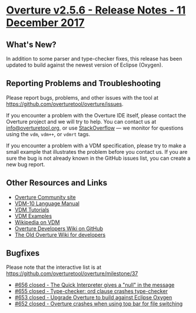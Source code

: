 
# [Overture  v2.5.6 - Release Notes - 11 December 2017](https://github.com/overturetool/overture/milestone/37)


## What's New?

In addition to some parser and type-checker fixes, this release has been updated to build against the newest version of Eclipse (Oxygen).

## Reporting Problems and Troubleshooting

Please report bugs, problems, and other issues with the tool at <https://github.com/overturetool/overture/issues>.

If you encounter a problem with the Overture IDE itself, please contact the Overture project and we will try to help.  You can contact us at info@overturetool.org, or use [StackOverflow](http://stackoverflow.com/questions/tagged/vdm%2b%2b) — we monitor for questions using the `vdm`, `vdm++`, or `vdmrt` tags.

If you encounter a problem with a VDM specification, please try to make a small example that illustrates the problem before you contact us.  If you are sure the bug is not already known in the GitHub issues list, you can create a new bug report.


## Other Resources and Links

* [Overture Community site](http://www.overturetool.org)
* [VDM-10 Language Manual](http://raw.github.com/overturetool/documentation/master/documentation/VDM10LangMan/VDM10_lang_man.pdf)
* [VDM Tutorials](http://overturetool.org/documentation/tutorials.html)
* [VDM Examples](http://overturetool.org/download/examples/)
* [Wikipedia on VDM](http://en.wikipedia.org/wiki/Vienna_Development_Method)
* [Overture Developers Wiki on GitHub](https://github.com/overturetool/overture/wiki/)
* [The Old Overture Wiki for developers](http://wiki.overturetool.org)


## Bugfixes

Please note that the interactive list is at <https://github.com/overturetool/overture/milestone/37>
* [#656 closed - The Quick Interpreter gives a "null" in the message](https://github.com/overturetool/overture/issues/656)
* [#655 closed - Type-checker: ord clause crashes type-checker](https://github.com/overturetool/overture/issues/655)
* [#653 closed - Upgrade Overture to build against Eclipse Oxygen](https://github.com/overturetool/overture/issues/653)
* [#652 closed - Overture crashes when using top bar for file switching](https://github.com/overturetool/overture/issues/652)
